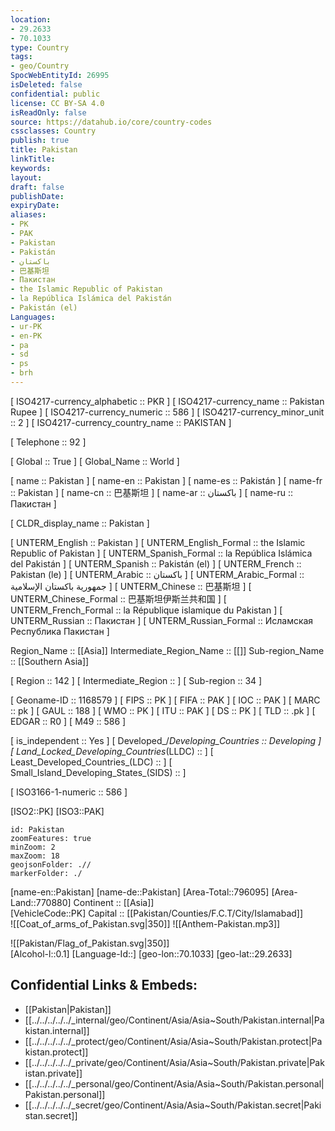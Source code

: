 ```yaml
---
location:
- 29.2633
- 70.1033
type: Country
tags:
- geo/Country
SpocWebEntityId: 26995
isDeleted: false
confidential: public
license: CC BY-SA 4.0
isReadOnly: false
source: https://datahub.io/core/country-codes
cssclasses: Country
publish: true
title: Pakistan
linkTitle: 
keywords: 
layout: 
draft: false
publishDate: 
expiryDate: 
aliases:
- PK
- PAK
- Pakistan
- Pakistán
- باكستان
- 巴基斯坦
- Пакистан
- the Islamic Republic of Pakistan
- la República Islámica del Pakistán
- Pakistán (el)
Languages:
- ur-PK
- en-PK
- pa
- sd
- ps
- brh
---
```



[	ISO4217-currency_alphabetic	 :: PKR ] 
[	ISO4217-currency_name	 :: Pakistan Rupee ] 
[	ISO4217-currency_numeric	 :: 586 ] 
[	ISO4217-currency_minor_unit	 :: 2 ] 
[	ISO4217-currency_country_name	 :: PAKISTAN ] 

[	Telephone	 :: 92 ] 

[	Global	 :: True ] 
[	Global_Name	 :: World ] 

[	name	 :: Pakistan ] 
[	name-en	 :: Pakistan ] 
[	name-es	 :: Pakistán ] 
[	name-fr	 :: Pakistan ] 
[	name-cn	 :: 巴基斯坦 ] 
[	name-ar	 :: باكستان ] 
[	name-ru	 :: Пакистан ] 

[	CLDR_display_name	 :: Pakistan ] 

[	UNTERM_English	 :: Pakistan ] 
[	UNTERM_English_Formal	 :: the Islamic Republic of Pakistan ] 
[	UNTERM_Spanish_Formal	 :: la República Islámica del Pakistán ] 
[	UNTERM_Spanish	 :: Pakistán (el) ] 
[	UNTERM_French	 :: Pakistan (le) ] 
[	UNTERM_Arabic	 :: باكستان ] 
[	UNTERM_Arabic_Formal	 :: جمهورية باكستان الإسلامية ] 
[	UNTERM_Chinese	 :: 巴基斯坦 ] 
[	UNTERM_Chinese_Formal	 :: 巴基斯坦伊斯兰共和国 ] 
[	UNTERM_French_Formal	 :: la République islamique du Pakistan ] 
[	UNTERM_Russian	 :: Пакистан ] 
[	UNTERM_Russian_Formal	 :: Исламская Республика Пакистан ] 

Region_Name ::  [[Asia]] 
Intermediate_Region_Name ::  [[]] 
Sub-region_Name ::  [[Southern Asia]] 

[	Region	 :: 142 ] 
[	Intermediate_Region	 ::  ] 
[	Sub-region	 :: 34 ] 

[	Geoname-ID	 :: 1168579 ] 
[	FIPS	 :: PK ] 
[	FIFA	 :: PAK ] 
[	IOC	 :: PAK ] 
[	MARC	 :: pk ] 
[	GAUL	 :: 188 ] 
[	WMO	 :: PK ] 
[	ITU	 :: PAK ] 
[	DS	 :: PK ] 
[	TLD	 :: .pk ] 
[	EDGAR	 :: R0 ] 
[	M49	 :: 586 ] 

[	is_independent	 :: Yes ] 
[	Developed_/_Developing_Countries	 :: Developing ] 
[	Land_Locked_Developing_Countries_(LLDC)	 ::  ] 
[	Least_Developed_Countries_(LDC)	 ::  ] 
[	Small_Island_Developing_States_(SIDS)	 ::  ] 

[	ISO3166-1-numeric	 :: 586 ] 



[ISO2::PK] 
[ISO3::PAK] 
```leaflet
id: Pakistan
zoomFeatures: true 
minZoom: 2 
maxZoom: 18
geojsonFolder: .// 
markerFolder: ./
```

[name-en::Pakistan] 
[name-de::Pakistan] 
[Area-Total::796095] 
[Area-Land::770880] 
Continent :: [[Asia]]  
[VehicleCode::PK] 
Capital :: [[Pakistan/Counties/F.C.T/City/Islamabad]]  
![[Coat_of_arms_of_Pakistan.svg|350]] 
![[Anthem-Pakistan.mp3]]

![[Pakistan/Flag_of_Pakistan.svg|350]]  
[Alcohol-l::0.1] 
[Language-Id::] 
[geo-lon::70.1033] 
[geo-lat::29.2633] 



## Confidential Links & Embeds: 
- [[Pakistan|Pakistan]]  
- [[../../../../../_internal/geo/Continent/Asia/Asia~South/Pakistan.internal|Pakistan.internal]]  
- [[../../../../../_protect/geo/Continent/Asia/Asia~South/Pakistan.protect|Pakistan.protect]] 
- [[../../../../../_private/geo/Continent/Asia/Asia~South/Pakistan.private|Pakistan.private]] 
- [[../../../../../_personal/geo/Continent/Asia/Asia~South/Pakistan.personal|Pakistan.personal]] 
- [[../../../../../_secret/geo/Continent/Asia/Asia~South/Pakistan.secret|Pakistan.secret]] 
